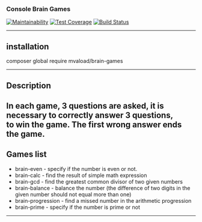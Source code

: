 
 ### Console Brain Games   

[![Maintainability](https://api.codeclimate.com/v1/badges/abeaf87357fc6ff6f234/maintainability)](https://codeclimate.com/github/mvaload/project-lvl1-s312/maintainability) [![Test Coverage](https://api.codeclimate.com/v1/badges/abeaf87357fc6ff6f234/test_coverage)](https://codeclimate.com/github/mvaload/project-lvl1-s312/test_coverage) [![Build Status](https://travis-ci.org/mvaload/project-lvl1-s312.svg?branch=master)](https://travis-ci.org/mvaload/project-lvl1-s312)   

---
**installation**   
---
composer global require mvaload/brain-games   

---
**Description**   
---
In each game, 3 questions are asked, it is necessary to correctly answer 3 questions,   
to win the game. The first wrong answer ends the game.
---
**Games list**  
---
- brain-even - specify if the number is even or not.
- brain-calc - find the result of simple math expression
- brain-gcd - find the greatest common divisor of two given numbers
- brain-balance - balance the number (the difference of two digits in the given number should not equal more than one)
- brain-progression - find a missed number in the arithmetic progression
- brain-prime - specify if the number is prime or not   
---